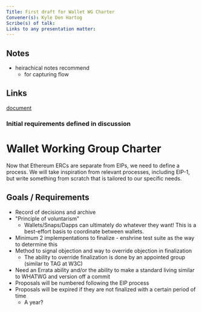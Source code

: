```yaml
---
Title: First draft for Wallet WG Charter
Convener(s): Kyle Den Hartog
Scribe(s) of talk:
Links to any presentation matter:
---
```


## Notes

- heirachical notes recommend
    - for capturing flow

## Links

[document](https://hackmd.io/Y06R5sYpT5-F9v4loxB9ww)

### Initial requirements defined in discussion

# Wallet Working Group Charter

Now that Ethereum ERCs are separate from EIPs, we need to define a process. We will take inspiration from relevant processes, including EIP-1, but write something from scratch that is tailored to our specific needs.

## Goals / Requirements
- Record of decisions and archive
- "Principle of voluntarism"
  - Wallets/Snaps/Dapps can ultimately do whatever they want! This is a best-effort basis to coordinate between wallets.
- Minimum 2 implempentations to finalize - enshrine test suite as the way to determine this
- Method to signal objection and way to override objection in finalization
    - The ability to override finalization is done by an appointed group (similar to TAG at W3C)
- Need an Errata ability and/or the ability to make a standard living similar to WHATWG and version off a commit
- Proposals will be numbered following the EIP process
- Proposals will be expired if they are not finalized with a certain period of time
    - A year?